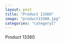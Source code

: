 ```yaml
---
layout: post
title: "Product 13360"
image: "product13360.jpg"
categories: "category1"
---
```

Product 13360
